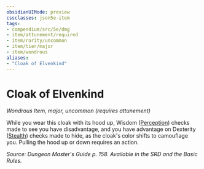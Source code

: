 ```yaml
---
obsidianUIMode: preview
cssclasses: json5e-item
tags:
- compendium/src/5e/dmg
- item/attunement/required
- item/rarity/uncommon
- item/tier/major
- item/wondrous
aliases: 
- "Cloak of Elvenkind"
---
```

# Cloak of Elvenkind
*Wondrous Item, major, uncommon (requires attunement)*  


While you wear this cloak with its hood up, Wisdom ([Perception](rules/skills.md#Perception)) checks made to see you have disadvantage, and you have advantage on Dexterity ([Stealth](rules/skills.md#Stealth)) checks made to hide, as the cloak's color shifts to camouflage you. Pulling the hood up or down requires an action.

*Source: Dungeon Master's Guide p. 158. Available in the SRD and the Basic Rules.*